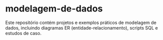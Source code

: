# modelagem-de-dados
Este repositório contém projetos e exemplos práticos de modelagem de dados, incluindo diagramas ER (entidade-relacionamento), scripts SQL e estudos de caso.
